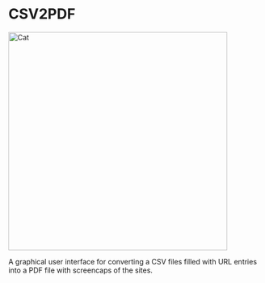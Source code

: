 # CSV2PDF


<img width="433" alt="Cat" src="https://github.com/SerratoA/CSV2PDF/assets/78953056/77c2de48-35d0-48d1-a6f4-acf3d339761c">

A graphical user interface for converting a CSV files filled with URL entries into a PDF file with screencaps of the sites.
